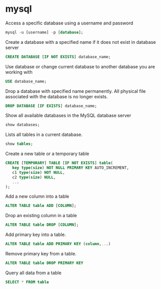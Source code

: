 # mysql

Access a specific database using a username and password

```sql
mysql -u [username] -p [database];
```

Create a database with a specified name if it does not exist in database server

```sql
CREATE DATABASE [IF NOT EXISTS] database_name;
```

Use database or change current database to another database you are working with

```sql
USE database_name;
```

Drop a database with specified name permanently. All physical file associated with the database is no longer exists.

```sql
DROP DATABASE [IF EXISTS] database_name;
```

Show all available databases in the MySQL database server

```sql
show databases;
```

Lists all tables in a current database.

```sql
show tables;
```

Create a new table or a temporary table

```sql
CREATE [TEMPORARY] TABLE [IF NOT EXISTS] table(
   key type(size) NOT NULL PRIMARY KEY AUTO_INCREMENT,
   c1 type(size) NOT NULL,
   c2 type(size) NULL,
   ...
);
```

Add a new column into a table

```sql
ALTER TABLE table ADD [COLUMN];
```

Drop an existing column in a table

```sql
ALTER TABLE table DROP [COLUMN];
```

Add primary key into a table.

```sql
ALTER TABLE table ADD PRIMARY KEY (column,...)
```

Remove primary key from a table.

```sql
ALTER TABLE table DROP PRIMARY KEY
```

Query all data from a table

```sql
SELECT * FROM table
```
